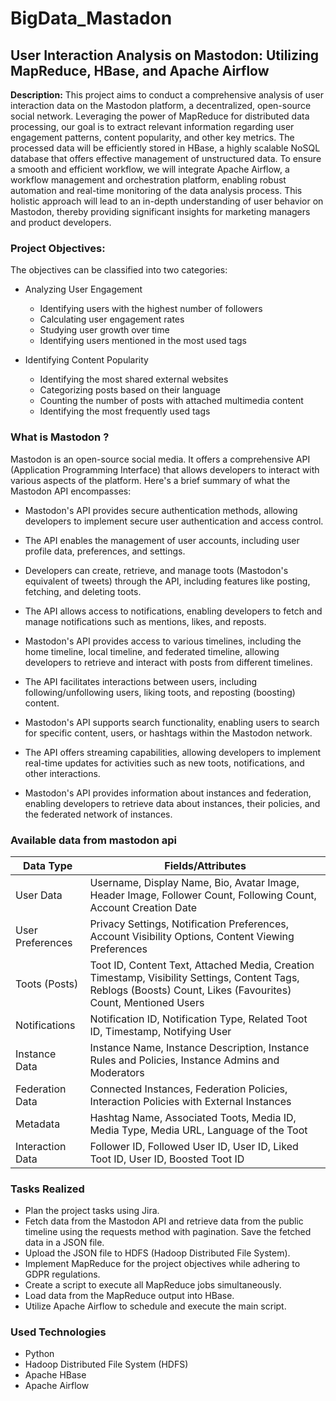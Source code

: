 # BigData_Mastadon

## User Interaction Analysis on Mastodon: Utilizing MapReduce, HBase, and Apache Airflow

**Description:** This project aims to conduct a comprehensive analysis of user interaction data on the Mastodon platform, a decentralized, open-source social network. Leveraging the power of MapReduce for distributed data processing, our goal is to extract relevant information regarding user engagement patterns, content popularity, and other key metrics. The processed data will be efficiently stored in HBase, a highly scalable NoSQL database that offers effective management of unstructured data. To ensure a smooth and efficient workflow, we will integrate Apache Airflow, a workflow management and orchestration platform, enabling robust automation and real-time monitoring of the data analysis process. This holistic approach will lead to an in-depth understanding of user behavior on Mastodon, thereby providing significant insights for marketing managers and product developers.

### Project Objectives:
The objectives can be classified into two categories:

- Analyzing User Engagement
    + Identifying users with the highest number of followers
    + Calculating user engagement rates
    + Studying user growth over time
    + Identifying users mentioned in the most used tags

- Identifying Content Popularity
    + Identifying the most shared external websites
    + Categorizing posts based on their language
    + Counting the number of posts with attached multimedia content
    + Identifying the most frequently used tags

### What is Mastodon ?
Mastodon is an open-source social media.
It offers a comprehensive API (Application Programming Interface) that allows developers to interact with various aspects of the platform. Here's a brief summary of what the Mastodon API encompasses:

- Mastodon's API provides secure authentication methods, allowing developers to implement secure user authentication and access control.

- The API enables the management of user accounts, including user profile data, preferences, and settings.

- Developers can create, retrieve, and manage toots (Mastodon's equivalent of tweets) through the API, including features like posting, fetching, and deleting toots.

- The API allows access to notifications, enabling developers to fetch and manage notifications such as mentions, likes, and reposts.

- Mastodon's API provides access to various timelines, including the home timeline, local timeline, and federated timeline, allowing developers to retrieve and interact with posts from different timelines.

- The API facilitates interactions between users, including following/unfollowing users, liking toots, and reposting (boosting) content.

- Mastodon's API supports search functionality, enabling users to search for specific content, users, or hashtags within the Mastodon network.

- The API offers streaming capabilities, allowing developers to implement real-time updates for activities such as new toots, notifications, and other interactions.

- Mastodon's API provides information about instances and federation, enabling developers to retrieve data about instances, their policies, and the federated network of instances.
### Available data from mastodon api

| Data Type       | Fields/Attributes                                    |
|-----------------|------------------------------------------------------|
| User Data       | Username, Display Name, Bio, Avatar Image, Header Image, Follower Count, Following Count, Account Creation Date |
| User Preferences| Privacy Settings, Notification Preferences, Account Visibility Options, Content Viewing Preferences |
| Toots (Posts)   | Toot ID, Content Text, Attached Media, Creation Timestamp, Visibility Settings, Content Tags, Reblogs (Boosts) Count, Likes (Favourites) Count, Mentioned Users |
| Notifications   | Notification ID, Notification Type, Related Toot ID, Timestamp, Notifying User |
| Instance Data   | Instance Name, Instance Description, Instance Rules and Policies, Instance Admins and Moderators |
| Federation Data | Connected Instances, Federation Policies, Interaction Policies with External Instances |
| Metadata        | Hashtag Name, Associated Toots, Media ID, Media Type, Media URL, Language of the Toot |
| Interaction Data| Follower ID, Followed User ID, User ID, Liked Toot ID, User ID, Boosted Toot ID |

### Tasks Realized
- Plan the project tasks using Jira.
- Fetch data from the Mastodon API and retrieve data from the public timeline using the requests method with pagination. Save the fetched data in a JSON file.
- Upload the JSON file to HDFS (Hadoop Distributed File System).
- Implement MapReduce for the project objectives while adhering to GDPR regulations.
- Create a script to execute all MapReduce jobs simultaneously.
- Load data from the MapReduce output into HBase.
- Utilize Apache Airflow to schedule and execute the main script.

### Used Technologies
- Python
- Hadoop Distributed File System (HDFS)
- Apache HBase
- Apache Airflow
